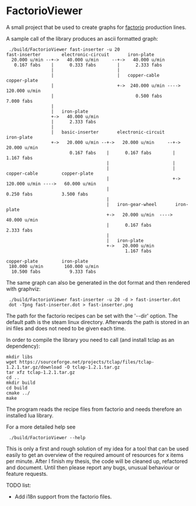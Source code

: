 # FactorioViewer

A small project that be used to create graphs for [factorio](https://www.factorio.com/) production lines.

A sample call of the library produces an ascii formatted graph:
~~~
 ./build/FactorioViewer fast-inserter -u 20
fast-inserter        electronic-circuit       iron-plate
  20.000 u/min --+->   40.000 u/min     --+->   40.000 u/min
   0.167 fabs    |      0.333 fabs        |      2.333 fabs
                 |                        |
                 |                        |   copper-cable         copper-plate
                 |                        +->  240.000 u/min ---->  120.000 u/min
                 |                               0.500 fabs           7.000 fabs
                 |
                 |   iron-plate
                 +->   40.000 u/min
                 |      2.333 fabs
                 |
                 |   basic-inserter       electronic-circuit       iron-plate
                 +->   20.000 u/min --+->   20.000 u/min     --+->   20.000 u/min
                        0.167 fabs    |      0.167 fabs        |      1.167 fabs
                                      |                        |
                                      |                        |   copper-cable         copper-plate
                                      |                        +->  120.000 u/min ---->   60.000 u/min
                                      |                               0.250 fabs           3.500 fabs
                                      |
                                      |   iron-gear-wheel       iron-plate
                                      +->   20.000 u/min  ---->   40.000 u/min
                                      |      0.167 fabs            2.333 fabs
                                      |
                                      |   iron-plate
                                      +->   20.000 u/min
                                             1.167 fabs

copper-plate         iron-plate
 180.000 u/min        160.000 u/min
  10.500 fabs           9.333 fabs
~~~

The same graph can also be generated in the dot format and then rendered with graphviz:
~~~
 ./build/FactorioViewer fast-inserter -u 20 -d > fast-inserter.dot
 dot -Tpng fast-inserter.dot > fast-inserter.png
~~~

The path for the factorio recipes can be set with the '--dir' option. The default path is the steam linux directory.
Afterwards the path is stored in an ini files and does not need to be given each time.

In order to compile the library you need to call (and install tclap as an dependency):

~~~
mkdir libs
wget https://sourceforge.net/projects/tclap/files/tclap-1.2.1.tar.gz/download -O tclap-1.2.1.tar.gz
tar xfz tclap-1.2.1.tar.gz
cd ..
mkdir build
cd build
cmake ../
make
~~~

The program reads the recipe files from factorio and needs therefore an installed lua library.

For a more detailed help see
~~~
 ./build/FactorioViewer --help
~~~

This is only a first and rough solution of my idea for a tool that can be used easily to get an overview of the required
amount of resources for x items per minute. After I finish my thesis, the code will be cleaned up, refactored and document.
Until then please report any bugs, unusual behaviour or feature requests.

TODO list:
 - Add i18n support from the factorio files.